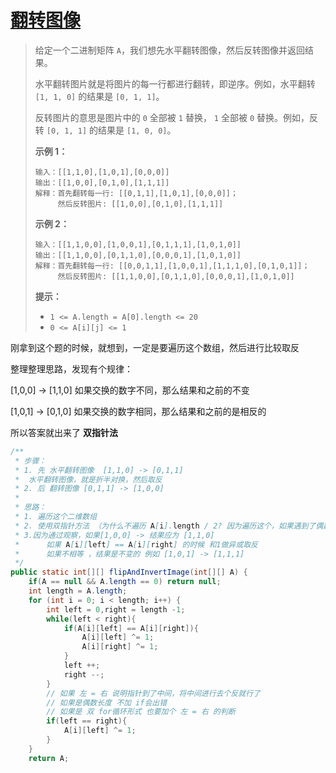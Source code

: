 # [翻转图像](https://leetcode-cn.com/problems/flipping-an-image/)

> 给定一个二进制矩阵 `A`，我们想先水平翻转图像，然后反转图像并返回结果。
>
> 水平翻转图片就是将图片的每一行都进行翻转，即逆序。例如，水平翻转 `[1, 1, 0]` 的结果是 `[0, 1, 1]`。
>
> 反转图片的意思是图片中的 `0` 全部被 `1` 替换， `1` 全部被 `0` 替换。例如，反转 `[0, 1, 1]` 的结果是 `[1, 0, 0]`。
>
>  
>
> **示例 1：**
>
> ```
> 输入：[[1,1,0],[1,0,1],[0,0,0]]
> 输出：[[1,0,0],[0,1,0],[1,1,1]]
> 解释：首先翻转每一行: [[0,1,1],[1,0,1],[0,0,0]]；
>      然后反转图片: [[1,0,0],[0,1,0],[1,1,1]]
> ```
>
> **示例 2：**
>
> ```
> 输入：[[1,1,0,0],[1,0,0,1],[0,1,1,1],[1,0,1,0]]
> 输出：[[1,1,0,0],[0,1,1,0],[0,0,0,1],[1,0,1,0]]
> 解释：首先翻转每一行: [[0,0,1,1],[1,0,0,1],[1,1,1,0],[0,1,0,1]]；
>      然后反转图片: [[1,1,0,0],[0,1,1,0],[0,0,0,1],[1,0,1,0]]
> ```
>
>  
>
> **提示：**
>
> - `1 <= A.length = A[0].length <= 20`
> - `0 <= A[i][j] <= 1`



刚拿到这个题的时候，就想到，一定是要遍历这个数组，然后进行比较取反

整理整理思路，发现有个规律：

[1,0,0] -> [1,1,0] 如果交换的数字不同，那么结果和之前的不变

[1,0,1] -> [0,1,0] 如果交换的数字相同，那么结果和之前的是相反的

所以答案就出来了 **双指针法**

```java
/**
 * 步骤：
 * 1. 先 水平翻转图像  [1,1,0] -> [0,1,1]
 *  水平翻转图像，就是折半对换，然后取反
 * 2. 后 翻转图像 [0,1,1] -> [1,0,0]
 *
 * 思路：
 * 1. 遍历这个二维数组
 * 2. 使用双指针方法 （为什么不遍历 A[i].length / 2? 因为遍历这个，如果遇到了偶数的长度，结果会出错，所以还是双指针比较方便）
 * 3.因为通过观察，如果[1,0,0] -> 结果应为 [1,1,0]
 *      如果 A[i][left] == A[i][right] 的时候 和1做异或取反
 *      如果不相等 ，结果是不变的 例如 [1,0,1] -> [1,1,1]
 */
public static int[][] flipAndInvertImage(int[][] A) {
    if(A == null && A.length == 0) return null;
    int length = A.length;
    for (int i = 0; i < length; i++) {
        int left = 0,right = length -1;
        while(left < right){
            if(A[i][left] == A[i][right]){
                A[i][left] ^= 1;
                A[i][right] ^= 1;
            }
            left ++;
            right --;
        }
        // 如果 左 = 右 说明指针到了中间，将中间进行去个反就行了
        // 如果是偶数长度 不加 if会出错
        // 如果是 双 for循环形式 也要加个 左 = 右 的判断
        if(left == right){
            A[i][left] ^= 1;
        }
    }
    return A;
```

